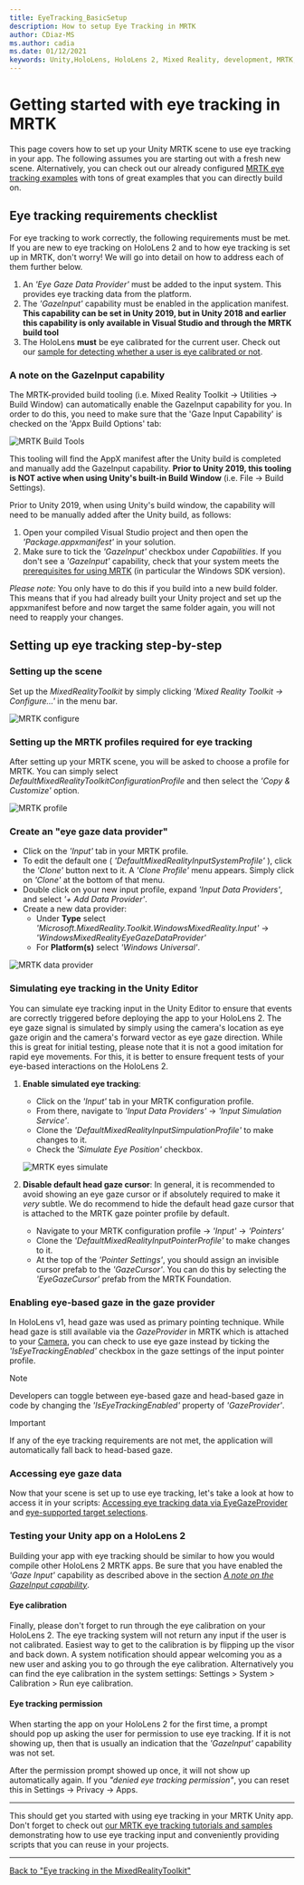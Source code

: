 ```yaml
---
title: EyeTracking_BasicSetup
description: How to setup Eye Tracking in MRTK
author: CDiaz-MS
ms.author: cadia
ms.date: 01/12/2021
keywords: Unity,HoloLens, HoloLens 2, Mixed Reality, development, MRTK, Eye Tracking,
---
```


# Getting started with eye tracking in MRTK

This page covers how to set up your Unity MRTK scene to use eye tracking in your app.
The following assumes you are starting out with a fresh new scene.
Alternatively, you can check out our already configured [MRTK eye tracking examples](eye-tracking-examples-overview.md) with tons of great examples that you can directly build on.

## Eye tracking requirements checklist

For eye tracking to work correctly, the following requirements must be met.
If you are new to eye tracking on HoloLens 2 and to how eye tracking is set up in MRTK, don't worry!
We will go into detail on how to address each of them further below.

1. An _'Eye Gaze Data Provider'_ must be added to the input system. This provides eye tracking data from the platform.
2. The _'GazeInput'_ capability must be enabled in the application manifest.
   **This capability can be set in Unity 2019, but in Unity 2018 and earlier this capability is only available in Visual Studio and through the MRTK build tool**
3. The HoloLens **must** be eye calibrated for the current user. Check out our [sample for detecting whether a user is eye calibrated or not](eye-tracking-is-user-calibrated.md).

### A note on the GazeInput capability

The MRTK-provided build tooling (i.e. Mixed Reality Toolkit -> Utilities -> Build Window)
can automatically enable the GazeInput capability for you. In order to do this,
you need to make sure that the 'Gaze Input Capability' is checked on the 'Appx Build Options' tab:

![MRTK Build Tools](../images/eye-tracking/mrtk_et_buildsetup.png)

This tooling will find the AppX manifest after the Unity build is completed and manually add the GazeInput capability.
**Prior to Unity 2019, this tooling is NOT active when using Unity's built-in Build Window** (i.e. File -> Build Settings).

Prior to Unity 2019, when using Unity's build window, the capability will need to be manually added after the Unity build, as follows:

1. Open your compiled Visual Studio project and then open the _'Package.appxmanifest'_ in your solution.
2. Make sure to tick the _'GazeInput'_ checkbox under _Capabilities_. If you don't see a _'GazeInput'_ capability, check that your system meets the [prerequisites for using MRTK](../../install-the-tools.md#prerequisites) (in particular the Windows SDK version).

_Please note:_
You only have to do this if you build into a new build folder.
This means that if you had already built your Unity project and set up the appxmanifest before and now target the same folder again, you will not need to reapply your changes.

## Setting up eye tracking step-by-step

### Setting up the scene

Set up the _MixedRealityToolkit_ by simply clicking _'Mixed Reality Toolkit -> Configure…'_ in the menu bar.

![MRTK configure](../images/eye-tracking/mrtk_setup_configure.jpg)

### Setting up the MRTK profiles required for eye tracking

After setting up your MRTK scene, you will be asked to choose a profile for MRTK.
You can simply select _DefaultMixedRealityToolkitConfigurationProfile_ and then select the _'Copy & Customize'_ option.

![MRTK profile](../images/eye-tracking/mrtk_setup_configprofile.jpg)

### Create an "eye gaze data provider"

- Click on the _'Input'_ tab in your MRTK profile.
- To edit the default one ( _'DefaultMixedRealityInputSystemProfile'_ ), click the _'Clone'_ button next to it. A _'Clone Profile'_ menu appears. Simply click on _'Clone'_ at the bottom of that menu.
- Double click on your new input profile, expand _'Input Data Providers'_, and select _'+ Add Data Provider'_.
- Create a new data provider:
  - Under **Type** select _'Microsoft.MixedReality.Toolkit.WindowsMixedReality.Input'_ -> _'WindowsMixedRealityEyeGazeDataProvider'_
  - For **Platform(s)** select _'Windows Universal'_.

![MRTK data provider](../images/eye-tracking/mrtk_setup_eyes_dataprovider.jpg)

### Simulating eye tracking in the Unity Editor

You can simulate eye tracking input in the Unity Editor to ensure that events are correctly triggered before deploying the app to your HoloLens 2.
The eye gaze signal is simulated by simply using the camera's location as eye gaze origin and the camera's forward vector as eye gaze direction.
While this is great for initial testing, please note that it is not a good imitation for rapid eye movements.
For this, it is better to ensure frequent tests of your eye-based interactions on the HoloLens 2.

1. **Enable simulated eye tracking**:
    - Click on the _'Input'_ tab in your MRTK configuration profile.
    - From there, navigate to _'Input Data Providers'_ -> _'Input Simulation Service'_.
    - Clone the _'DefaultMixedRealityInputSimpulationProfile'_ to make changes to it.
    - Check the _'Simulate Eye Position'_ checkbox.

    ![MRTK eyes simulate](../images/eye-tracking/mrtk_setup_eyes_simulate.jpg)

2. **Disable default head gaze cursor**:
In general, it is recommended to avoid showing an eye gaze cursor or if absolutely required to make it _very_ subtle.
We do recommend to hide the default head gaze cursor that is attached to the MRTK gaze pointer profile by default.
    - Navigate to your MRTK configuration profile -> _'Input'_ -> _'Pointers'_
    - Clone the _'DefaultMixedRealityInputPointerProfile'_ to make changes to it.
    - At the top of the _'Pointer Settings'_, you should assign an invisible cursor prefab to the _'GazeCursor'_. You can do this by selecting the _'EyeGazeCursor'_ prefab from the MRTK Foundation.

### Enabling eye-based gaze in the gaze provider

In HoloLens v1, head gaze was used as primary pointing technique.
While head gaze is still available via the _GazeProvider_ in MRTK which is attached to your [Camera](https://docs.unity3d.com/ScriptReference/Camera.html), you can check to use eye gaze instead by ticking the _'IsEyeTrackingEnabled'_ checkbox in the gaze settings of the input pointer profile.

>[!NOTE]
>Developers can toggle between eye-based gaze and head-based gaze in code by changing the _'IsEyeTrackingEnabled'_ property of _'GazeProvider'_.  

>[!IMPORTANT]
>If any of the eye tracking requirements are not met, the application will automatically fall back to head-based gaze.

### Accessing eye gaze data

Now that your scene is set up to use eye tracking, let's take a look at how to access it in your scripts:
[Accessing eye tracking data via EyeGazeProvider](eye-tracking-eye-gaze-provider.md) and [eye-supported target selections](eye-tracking-target-selection.md).

### Testing your Unity app on a HoloLens 2

Building your app with eye tracking should be similar to how you would compile other HoloLens 2 MRTK apps. Be sure that you have enabled the *'Gaze Input'* capability as described above in the section [*A note on the GazeInput capability*](#a-note-on-the-gazeinput-capability).

#### Eye calibration

Finally, please don't forget to run through the eye calibration on your HoloLens 2.
The eye tracking system will not return any input if the user is not calibrated.
Easiest way to get to the calibration is by flipping up the visor and back down.
A system notification should appear welcoming you as a new user and asking you to go through the eye calibration.
Alternatively you can find the eye calibration in the system settings: Settings > System > Calibration > Run eye calibration.

#### Eye tracking permission

When starting the app on your HoloLens 2 for the first time, a prompt should pop up asking the user for permission to use eye tracking.
If it is not showing up, then that is usually an indication that the _'GazeInput'_ capability was not set.

After the permission prompt showed up once, it will not show up automatically again.
If you _"denied eye tracking permission"_, you can reset this in Settings -> Privacy -> Apps.

---

This should get you started with using eye tracking in your MRTK Unity app.
Don't forget to check out [our MRTK eye tracking tutorials and samples](eye-tracking-examples-overview.md) demonstrating how to use eye tracking input and conveniently providing scripts that you can reuse in your projects.

---
[Back to "Eye tracking in the MixedRealityToolkit"](eye-tracking-main.md)
